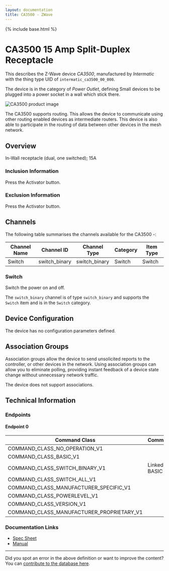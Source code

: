 ```yaml
---
layout: documentation
title: CA3500 - ZWave
---
```


{% include base.html %}

# CA3500 15 Amp Split-Duplex Receptacle
This describes the Z-Wave device *CA3500*, manufactured by *Intermatic* with the thing type UID of ```intermatic_ca3500_00_000```.

The device is in the category of *Power Outlet*, defining Small devices to be plugged into a power socket in a wall which stick there.

![CA3500 product image](https://opensmarthouse.org/zwavedatabase/417/image/)


The CA3500 supports routing. This allows the device to communicate using other routing enabled devices as intermediate routers.  This device is also able to participate in the routing of data between other devices in the mesh network.

## Overview

In-Wall receptacle (dual, one switched); 15A

### Inclusion Information

Press the Activator button.

### Exclusion Information

Press the Activator button.

## Channels

The following table summarises the channels available for the CA3500 -:

| Channel Name | Channel ID | Channel Type | Category | Item Type |
|--------------|------------|--------------|----------|-----------|
| Switch | switch_binary | switch_binary | Switch | Switch | 

### Switch
Switch the power on and off.

The ```switch_binary``` channel is of type ```switch_binary``` and supports the ```Switch``` item and is in the ```Switch``` category.



## Device Configuration

The device has no configuration parameters defined.

## Association Groups

Association groups allow the device to send unsolicited reports to the controller, or other devices in the network. Using association groups can allow you to eliminate polling, providing instant feedback of a device state change without unnecessary network traffic.

The device does not support associations.
## Technical Information

### Endpoints

#### Endpoint 0

| Command Class | Comment |
|---------------|---------|
| COMMAND_CLASS_NO_OPERATION_V1| |
| COMMAND_CLASS_BASIC_V1| |
| COMMAND_CLASS_SWITCH_BINARY_V1| Linked to BASIC|
| COMMAND_CLASS_SWITCH_ALL_V1| |
| COMMAND_CLASS_MANUFACTURER_SPECIFIC_V1| |
| COMMAND_CLASS_POWERLEVEL_V1| |
| COMMAND_CLASS_VERSION_V1| |
| COMMAND_CLASS_MANUFACTURER_PROPRIETARY_V1| |

### Documentation Links

* [Spec Sheet](https://opensmarthouse.org/zwavedatabase/417/CA3500-SpecSheet.pdf)
* [Manual](https://opensmarthouse.org/zwavedatabase/417/CA3500-Manual.pdf)

---

Did you spot an error in the above definition or want to improve the content?
You can [contribute to the database here](https://opensmarthouse.org/zwavedatabase/417).
